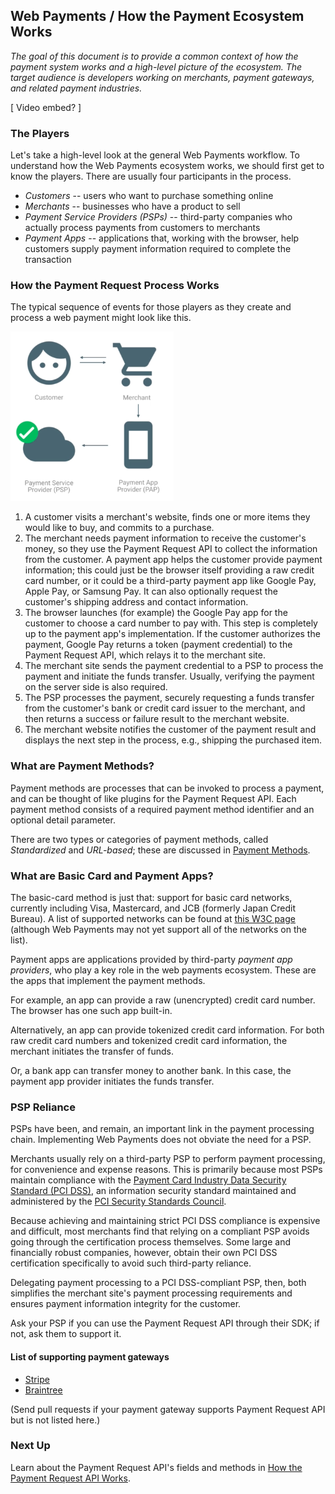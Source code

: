 ## Web Payments / How the Payment Ecosystem Works

_The goal of this document is to provide a common context of how the payment system works and a high-level picture of the ecosystem. The target audience is developers working on merchants, payment gateways, and related payment industries._

[ Video embed? ]

### The Players

Let's take a high-level look at the general Web Payments workflow. To understand how the Web Payments ecosystem works, we should first get to know the players. There are usually four participants in the process.

- _Customers_ -- users who want to purchase something online
- _Merchants_ -- businesses who have a product to sell
- _Payment Service Providers (PSPs)_ -- third-party companies who actually process payments from customers to merchants
- _Payment Apps_ -- applications that, working with the browser, help customers supply payment information required to complete the transaction

### How the Payment Request Process Works

The typical sequence of events for those players as they create and process a web payment might look like this.

<img src="images/2-image1.png" width="261" height="271">

1. A customer visits a merchant's website, finds one or more items they would like to buy, and commits to a purchase.
1. The merchant needs payment information to receive the customer's money, so they use the Payment Request API to collect the information from the customer. A payment app helps the customer provide payment information; this could just be the browser itself providing a raw credit card number, or it could be a third-party payment app like Google Pay, Apple Pay, or Samsung Pay. It can also optionally request the customer's shipping address and contact information.
1. The browser launches (for example) the Google Pay app for the customer to choose a card number to pay with. This step is completely up to the payment app's implementation. If the customer authorizes the payment, Google Pay returns a token (payment credential) to the Payment Request API, which relays it to the merchant site.
1. The merchant site sends the payment credential to a PSP to process the payment and initiate the funds transfer. Usually, verifying the payment on the server side is also required.
1. The PSP processes the payment, securely requesting a funds transfer from the customer's bank or credit card issuer to the merchant, and then returns a success or failure result to the merchant website.
1. The merchant website notifies the customer of the payment result and displays the next step in the process, e.g., shipping the purchased item.

### What are Payment Methods?

Payment methods are processes that can be invoked to process a payment, and can be thought of like plugins for the Payment Request API. Each payment method consists of a required payment method identifier and an optional detail parameter.

There are two types or categories of payment methods, called _Standardized_ and _URL-based_; these are discussed in [Payment Methods](https://docs.google.com/document/d/13hYK7-ddiRpD-VdD05310ZTUxrfUZ3Zj911NofaFc6I/edit?ts=5b075b04#).

### What are Basic Card and Payment Apps?

The basic-card method is just that: support for basic card networks, currently including Visa, Mastercard, and JCB (formerly Japan Credit Bureau). A list of supported networks can be found at [this W3C page](https://www.w3.org/Payments/card-network-ids) (although Web Payments may not yet support all of the networks on the list).

Payment apps are applications provided by third-party _payment app providers_, who play a key role in the web payments ecosystem. These are the apps that implement the payment methods. 

For example, an app can provide a raw (unencrypted) credit card number. The browser has one such app built-in. 

Alternatively, an app can provide tokenized credit card information. For both raw credit card numbers and tokenized credit card information, the merchant initiates the transfer of funds. 

Or, a bank app can transfer money to another bank. In this case, the payment app provider initiates the funds transfer.

### PSP Reliance

PSPs have been, and remain, an important link in the payment processing chain. Implementing Web Payments does not obviate the need for a PSP.

Merchants usually rely on a third-party PSP to perform payment processing, for convenience and expense reasons. This is primarily because most PSPs maintain compliance with the [Payment Card Industry Data Security Standard (PCI DSS)](https://en.wikipedia.org/wiki/Payment_Card_Industry_Data_Security_Standard), an information security standard maintained and administered by the [PCI Security Standards Council](https://www.pcisecuritystandards.org/). 

Because achieving and maintaining strict PCI DSS compliance is expensive and difficult, most merchants find that relying on a compliant PSP avoids going through the certification process themselves. Some large and financially robust companies, however, obtain their own PCI DSS certification specifically to avoid such third-party reliance.

Delegating payment processing to a PCI DSS-compliant PSP, then, both simplifies the merchant site's payment processing requirements and ensures payment information integrity for the customer.

Ask your PSP if you can use the Payment Request API through their SDK; if not, ask them to support it.

#### List of supporting payment gateways

-   [Stripe](https://stripe.com/docs/stripe-js/elements/payment-request-button)
-   [Braintree](https://developers.braintreepayments.com/guides/payment-request/overview)

(Send pull requests if your payment gateway supports Payment Request API but is not listed here.)

### Next Up

Learn about the Payment Request API's fields and methods in [How the Payment Request API Works](https://docs.google.com/document/d/1xlhsGaCB5jEiq0MMWPwg7ve4d6YcswW2_8jg6BWUMTI/edit).
